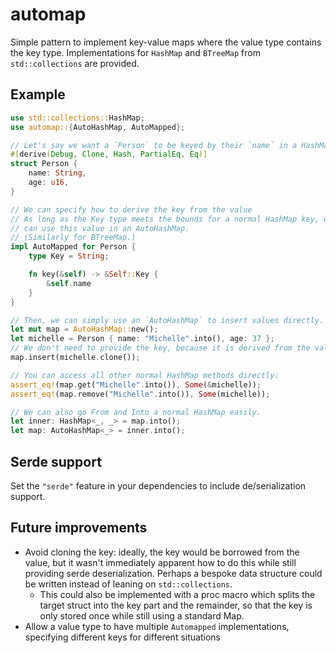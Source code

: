 # automap

Simple pattern to implement key-value maps where the value type contains the key type.
Implementations for `HashMap` and `BTreeMap` from `std::collections` are provided.

## Example

```rust
use std::collections::HashMap;
use automap::{AutoHashMap, AutoMapped};

// Let's say we want a `Person` to be keyed by their `name` in a HashMap
#[derive(Debug, Clone, Hash, PartialEq, Eq)]
struct Person {
    name: String,
    age: u16,
}

// We can specify how to derive the key from the value
// As long as the Key type meets the bounds for a normal HashMap key, we
// can use this value in an AutoHashMap.
// (Similarly for BTreeMap.)
impl AutoMapped for Person {
    type Key = String;

    fn key(&self) -> &Self::Key {
        &self.name
    }
}

// Then, we can simply use an `AutoHashMap` to insert values directly.
let mut map = AutoHashMap::new();
let michelle = Person { name: "Michelle".into(), age: 37 };
// We don't need to provide the key, because it is derived from the value.
map.insert(michelle.clone());

// You can access all other normal HashMap methods directly:
assert_eq!(map.get("Michelle".into()), Some(&michelle));
assert_eq!(map.remove("Michelle".into()), Some(michelle));

// We can also go From and Into a normal HashMap easily.
let inner: HashMap<_, _> = map.into();
let map: AutoHashMap<_> = inner.into();
```

## Serde support

Set the `"serde"` feature in your dependencies to include de/serialization support.

## Future improvements

- Avoid cloning the key: ideally, the key would be borrowed from the value, but it wasn't immediately apparent how to do this while still providing serde deserialization. Perhaps a bespoke data structure could be written instead of leaning on `std::collections`.
    - This could also be implemented with a proc macro which splits the target struct into the key part and the remainder, so that the key is only stored once while still using a standard Map.
- Allow a value type to have multiple `Automapped` implementations, specifying different keys for different situations

